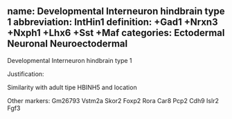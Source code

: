 name: Developmental Interneuron hindbrain type 1
abbreviation: IntHin1
definition: +Gad1 +Nrxn3 +Nxph1 +Lhx6 +Sst +Maf
categories: Ectodermal Neuronal Neuroectodermal
---

Developmental Interneuron hindbrain type 1

Justification:

Similarity with adult tipe HBINH5 and location

Other markers:
Gm26793
Vstm2a
Skor2
Foxp2
Rora
Car8
Pcp2
Cdh9
Islr2
Fgf3